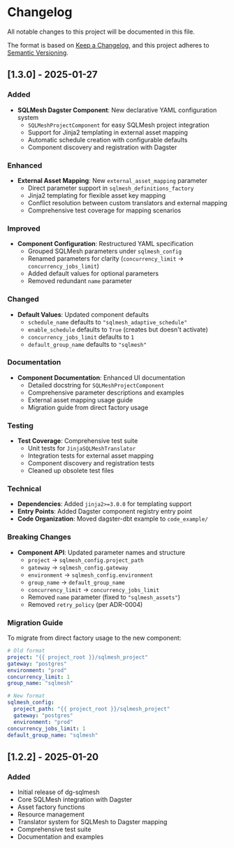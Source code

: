 # Changelog

All notable changes to this project will be documented in this file.

The format is based on [Keep a Changelog](https://keepachangelog.com/en/1.0.0/),
and this project adheres to [Semantic Versioning](https://semver.org/spec/v2.0.0.html).

## [1.3.0] - 2025-01-27

### Added
- **SQLMesh Dagster Component**: New declarative YAML configuration system
  - `SQLMeshProjectComponent` for easy SQLMesh project integration
  - Support for Jinja2 templating in external asset mapping
  - Automatic schedule creation with configurable defaults
  - Component discovery and registration with Dagster

### Enhanced
- **External Asset Mapping**: New `external_asset_mapping` parameter
  - Direct parameter support in `sqlmesh_definitions_factory`
  - Jinja2 templating for flexible asset key mapping
  - Conflict resolution between custom translators and external mapping
  - Comprehensive test coverage for mapping scenarios

### Improved
- **Component Configuration**: Restructured YAML specification
  - Grouped SQLMesh parameters under `sqlmesh_config`
  - Renamed parameters for clarity (`concurrency_limit` → `concurrency_jobs_limit`)
  - Added default values for optional parameters
  - Removed redundant `name` parameter

### Changed
- **Default Values**: Updated component defaults
  - `schedule_name` defaults to `"sqlmesh_adaptive_schedule"`
  - `enable_schedule` defaults to `True` (creates but doesn't activate)
  - `concurrency_jobs_limit` defaults to `1`
  - `default_group_name` defaults to `"sqlmesh"`

### Documentation
- **Component Documentation**: Enhanced UI documentation
  - Detailed docstring for `SQLMeshProjectComponent`
  - Comprehensive parameter descriptions and examples
  - External asset mapping usage guide
  - Migration guide from direct factory usage

### Testing
- **Test Coverage**: Comprehensive test suite
  - Unit tests for `JinjaSQLMeshTranslator`
  - Integration tests for external asset mapping
  - Component discovery and registration tests
  - Cleaned up obsolete test files

### Technical
- **Dependencies**: Added `jinja2>=3.0.0` for templating support
- **Entry Points**: Added Dagster component registry entry point
- **Code Organization**: Moved dagster-dbt example to `code_example/`

### Breaking Changes
- **Component API**: Updated parameter names and structure
  - `project` → `sqlmesh_config.project_path`
  - `gateway` → `sqlmesh_config.gateway`
  - `environment` → `sqlmesh_config.environment`
  - `group_name` → `default_group_name`
  - `concurrency_limit` → `concurrency_jobs_limit`
  - Removed `name` parameter (fixed to `"sqlmesh_assets"`)
  - Removed `retry_policy` (per ADR-0004)

### Migration Guide
To migrate from direct factory usage to the new component:

```yaml
# Old format
project: "{{ project_root }}/sqlmesh_project"
gateway: "postgres"
environment: "prod"
concurrency_limit: 1
group_name: "sqlmesh"

# New format
sqlmesh_config:
  project_path: "{{ project_root }}/sqlmesh_project"
  gateway: "postgres"
  environment: "prod"
concurrency_jobs_limit: 1
default_group_name: "sqlmesh"
```

## [1.2.2] - 2025-01-20

### Added
- Initial release of dg-sqlmesh
- Core SQLMesh integration with Dagster
- Asset factory functions
- Resource management
- Translator system for SQLMesh to Dagster mapping
- Comprehensive test suite
- Documentation and examples
